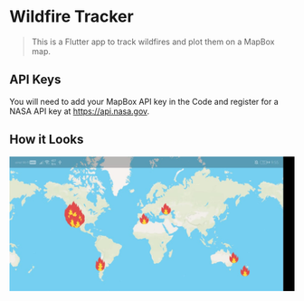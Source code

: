 # Wildfire Tracker

> This is a Flutter app to track wildfires and plot them on a MapBox map.


## API Keys

You will need to add your MapBox API key in the Code and register for a NASA API key at https://api.nasa.gov.

## How it Looks


![alt text](images/ss1.jpeg)
